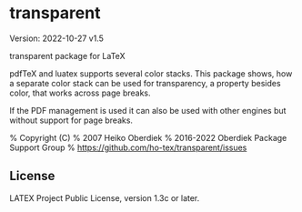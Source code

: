 # transparent

Version: 2022-10-27 v1.5

transparent package for LaTeX

pdfTeX and luatex supports several color stacks. This
package shows, how a separate color stack can be used for transparency,
a property besides color, that works across page breaks.

If the PDF management is used it can also be used with other engines 
but without support for page breaks.

% Copyright (C)
%    2007 Heiko Oberdiek
%    2016-2022 Oberdiek Package Support Group
%    https://github.com/ho-tex/transparent/issues


## License
LATEX Project Public License, version 1.3c or later.


